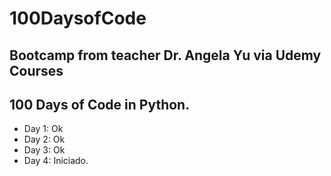 # 100DaysofCode

## Bootcamp from teacher Dr. Angela Yu via Udemy Courses

## 100 Days of Code in Python.
- Day 1: Ok
- Day 2: Ok
- Day 3: Ok
- Day 4: Iniciado.
